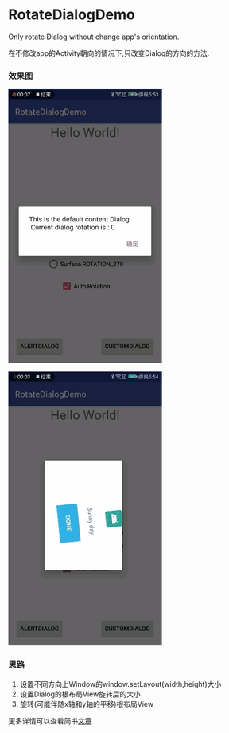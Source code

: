 # RotateDialogDemo
Only rotate Dialog without change app's orientation.

在不修改app的Activity朝向的情况下,只改变Dialog的方向的方法.

### 效果图
![AlertDialog的旋转图](https://raw.githubusercontent.com/ZhengShang/RotateDialogDemo/master/app/release/2017-09-27-05mzalertdialog.gif)

![Custom的旋转图](https://raw.githubusercontent.com/ZhengShang/RotateDialogDemo/master/app/release/2017-09-27-06mzcustomdialog.gif)

### 思路

1. 设置不同方向上Window的window.setLayout(width,height)大小
2. 设置Dialog的根布局View旋转后的大小
3. 旋转(可能伴随x轴和y轴的平移)根布局View

更多详情可以查看简书[文章](http://www.jianshu.com/p/b986df7951a4)